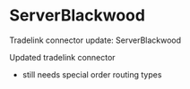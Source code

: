 ServerBlackwood
===============

Tradelink connector update: ServerBlackwood


Updated tradelink connector
- still needs special order routing types
